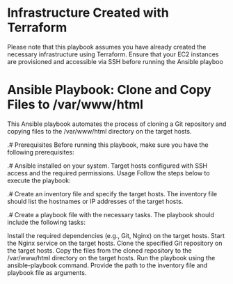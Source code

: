 # Infrastructure Created with Terraform
Please note that this playbook assumes you have already created the necessary infrastructure using Terraform. Ensure that your EC2 instances are provisioned and accessible via SSH before running the Ansible playboo

# Ansible Playbook: Clone and Copy Files to /var/www/html
This Ansible playbook automates the process of cloning a Git repository and copying files to the /var/www/html directory on the target hosts.

.# Prerequisites
Before running this playbook, make sure you have the following prerequisites:

.# Ansible installed on your system.
Target hosts configured with SSH access and the required permissions.
Usage
Follow the steps below to execute the playbook:

.# Create an inventory file and specify the target hosts. The inventory file should list the hostnames or IP addresses of the target hosts.

.# Create a playbook file with the necessary tasks. The playbook should include the following tasks:

Install the required dependencies (e.g., Git, Nginx) on the target hosts.
Start the Nginx service on the target hosts.
Clone the specified Git repository on the target hosts.
Copy the files from the cloned repository to the /var/www/html directory on the target hosts.
Run the playbook using the ansible-playbook command. Provide the path to the inventory file and playbook file as arguments.
